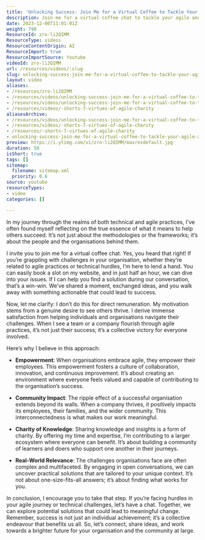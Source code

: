 ```yaml
---
title: 'Unlocking Success: Join Me for a Virtual Coffee to Tackle Your Agile and Technical Challenges'
description: Join me for a virtual coffee chat to tackle your agile and technical challenges. Let's explore actionable solutions together and empower your organisation's success!
date: 2023-12-06T11:01:01Z
weight: 790
ResourceId: zro-li2QIMM
ResourceType: videos
ResourceContentOrigin: AI
ResourceImport: true
ResourceImportSource: Youtube
videoId: zro-li2QIMM
url: /resources/videos/:slug
slug: unlocking-success-join-me-for-a-virtual-coffee-to-tackle-your-agile-and-technical-challenges-zro-li2QIMM
layout: video
aliases:
- /resources/zro-li2QIMM
- /resources/videos/unlocking-success-join-me-for-a-virtual-coffee-to-tackle-your-agile-and-technical-challenges-zro-li2QIMM
- /resources/videos/unlocking-success-join-me-for-a-virtual-coffee-to-tackle-your-agile-and-technical-challenges
- /resources/videos/-shorts-7-virtues-of-agile-charity
aliasesArchive:
- /resources/videos/unlocking-success-join-me-for-a-virtual-coffee-to-tackle-your-agile-and-technical-challenges
- /resources/videos/-shorts-7-virtues-of-agile-charity
- /resources/-shorts-7-virtues-of-agile-charity
- unlocking-success-join-me-for-a-virtual-coffee-to-tackle-your-agile-and-technical-challenges-zro-li2QIMM
preview: https://i.ytimg.com/vi/zro-li2QIMM/maxresdefault.jpg
duration: 50
isShort: true
tags: []
sitemap:
  filename: sitemap.xml
  priority: 0.6
source: youtube
resourceTypes:
- video
categories: []

---
```

In my journey through the realms of both technical and agile practices, I've often found myself reflecting on the true essence of what it means to help others succeed. It’s not just about the methodologies or the frameworks; it’s about the people and the organisations behind them. 

I invite you to join me for a virtual coffee chat. Yes, you heard that right! If you’re grappling with challenges in your organisation, whether they’re related to agile practices or technical hurdles, I’m here to lend a hand. You can easily book a slot on my website, and in just half an hour, we can dive into your issues. If I can help you find a solution during our conversation, that’s a win-win. We’ve shared a moment, exchanged ideas, and you walk away with something actionable that could lead to success.

Now, let me clarify: I don’t do this for direct remuneration. My motivation stems from a genuine desire to see others thrive. I derive immense satisfaction from helping individuals and organisations navigate their challenges. When I see a team or a company flourish through agile practices, it’s not just their success; it’s a collective victory for everyone involved. 

Here’s why I believe in this approach:

- **Empowerment**: When organisations embrace agile, they empower their employees. This empowerment fosters a culture of collaboration, innovation, and continuous improvement. It’s about creating an environment where everyone feels valued and capable of contributing to the organisation’s success.

- **Community Impact**: The ripple effect of a successful organisation extends beyond its walls. When a company thrives, it positively impacts its employees, their families, and the wider community. This interconnectedness is what makes our work meaningful.

- **Charity of Knowledge**: Sharing knowledge and insights is a form of charity. By offering my time and expertise, I’m contributing to a larger ecosystem where everyone can benefit. It’s about building a community of learners and doers who support one another in their journeys.

- **Real-World Relevance**: The challenges organisations face are often complex and multifaceted. By engaging in open conversations, we can uncover practical solutions that are tailored to your unique context. It’s not about one-size-fits-all answers; it’s about finding what works for you.

In conclusion, I encourage you to take that step. If you’re facing hurdles in your agile journey or technical challenges, let’s have a chat. Together, we can explore potential solutions that could lead to meaningful change. Remember, success is not just an individual achievement; it’s a collective endeavour that benefits us all. So, let’s connect, share ideas, and work towards a brighter future for your organisation and the community at large.
